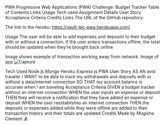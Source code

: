 PWA
Progressive Web Applications (PWA) Challenge: Budget Tracker
Table of Contents
Links
Usage
Tech used
Assignment Details
User Story
Acceptance Criteria
Credits
Links
The URL of the GitHub repository:

The link to the heroku: https://vault-tec-pwa.herokuapp.com/

Usage
The user will be able to add expenses and deposits to their budget with or without a connection. If the user enters transactions offline, the total should be updated when they're brought back online

Image shows example of transaction working away from network. Image of app
![Capture](https://user-images.githubusercontent.com/88864267/148889621-e648ed28-5d04-4100-8d78-483cca0ae4d0.JPG)

Tech Used
Node js
Mongo
Heroku
Express js
PWA
User Story
AS AN avid traveler
I WANT to be able to track my withdrawals and deposits with or without a data/internet connection
SO THAT my account balance is accurate when I am traveling 
Acceptance Criteria
GIVEN a budget tracker without an internet connection
WHEN the user inputs an expense or deposit
THEN they will receive a notification that they have added an expense or deposit
WHEN the user reestablishes an internet connection
THEN the deposits or expenses added while they were offline are added to their transaction history and their totals are updated
Credits
Made by Mugisha Clement 💰

